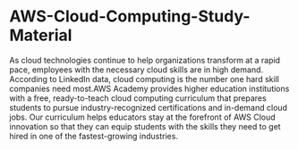 # AWS-Cloud-Computing-Study-Material
As cloud technologies continue to help organizations transform at a rapid pace, employees with the necessary cloud skills are in high demand. According to LinkedIn data, cloud computing is the number one hard skill companies need most.AWS Academy provides higher education institutions with a free, ready-to-teach cloud computing curriculum that prepares students to pursue industry-recognized certifications and in-demand cloud jobs. Our curriculum helps educators stay at the forefront of AWS Cloud innovation so that they can equip students with the skills they need to get hired in one of the fastest-growing industries.
